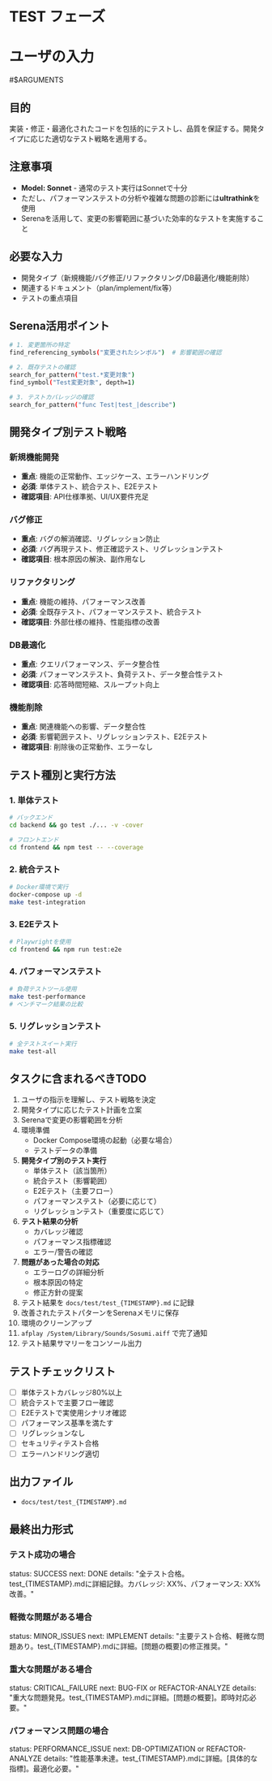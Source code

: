 # TEST フェーズ

# ユーザの入力
#$ARGUMENTS

## 目的
実装・修正・最適化されたコードを包括的にテストし、品質を保証する。開発タイプに応じた適切なテスト戦略を適用する。

## 注意事項
- **Model: Sonnet** - 通常のテスト実行はSonnetで十分
- ただし、パフォーマンステストの分析や複雑な問題の診断には**ultrathink**を使用
- Serenaを活用して、変更の影響範囲に基づいた効率的なテストを実施すること

## 必要な入力
- 開発タイプ（新規機能/バグ修正/リファクタリング/DB最適化/機能削除）
- 関連するドキュメント（plan/implement/fix等）
- テストの重点項目

## Serena活用ポイント
```bash
# 1. 変更箇所の特定
find_referencing_symbols("変更されたシンボル")  # 影響範囲の確認

# 2. 既存テストの確認
search_for_pattern("test.*変更対象")
find_symbol("Test変更対象", depth=1)

# 3. テストカバレッジの確認
search_for_pattern("func Test|test_|describe")
```

## 開発タイプ別テスト戦略

### 新規機能開発
- **重点**: 機能の正常動作、エッジケース、エラーハンドリング
- **必須**: 単体テスト、統合テスト、E2Eテスト
- **確認項目**: API仕様準拠、UI/UX要件充足

### バグ修正
- **重点**: バグの解消確認、リグレッション防止
- **必須**: バグ再現テスト、修正確認テスト、リグレッションテスト
- **確認項目**: 根本原因の解決、副作用なし

### リファクタリング
- **重点**: 機能の維持、パフォーマンス改善
- **必須**: 全既存テスト、パフォーマンステスト、統合テスト
- **確認項目**: 外部仕様の維持、性能指標の改善

### DB最適化
- **重点**: クエリパフォーマンス、データ整合性
- **必須**: パフォーマンステスト、負荷テスト、データ整合性テスト
- **確認項目**: 応答時間短縮、スループット向上

### 機能削除
- **重点**: 関連機能への影響、データ整合性
- **必須**: 影響範囲テスト、リグレッションテスト、E2Eテスト
- **確認項目**: 削除後の正常動作、エラーなし

## テスト種別と実行方法

### 1. 単体テスト
```bash
# バックエンド
cd backend && go test ./... -v -cover

# フロントエンド
cd frontend && npm test -- --coverage
```

### 2. 統合テスト
```bash
# Docker環境で実行
docker-compose up -d
make test-integration
```

### 3. E2Eテスト
```bash
# Playwrightを使用
cd frontend && npm run test:e2e
```

### 4. パフォーマンステスト
```bash
# 負荷テストツール使用
make test-performance
# ベンチマーク結果の比較
```

### 5. リグレッションテスト
```bash
# 全テストスイート実行
make test-all
```

## タスクに含まれるべきTODO
1. ユーザの指示を理解し、テスト戦略を決定
2. 開発タイプに応じたテスト計画を立案
3. Serenaで変更の影響範囲を分析
4. 環境準備
   - Docker Compose環境の起動（必要な場合）
   - テストデータの準備
5. **開発タイプ別のテスト実行**
   - 単体テスト（該当箇所）
   - 統合テスト（影響範囲）
   - E2Eテスト（主要フロー）
   - パフォーマンステスト（必要に応じて）
   - リグレッションテスト（重要度に応じて）
6. **テスト結果の分析**
   - カバレッジ確認
   - パフォーマンス指標確認
   - エラー/警告の確認
7. **問題があった場合の対応**
   - エラーログの詳細分析
   - 根本原因の特定
   - 修正方針の提案
8. テスト結果を `docs/test/test_{TIMESTAMP}.md` に記録
9. 改善されたテストパターンをSerenaメモリに保存
10. 環境のクリーンアップ
11. `afplay /System/Library/Sounds/Sosumi.aiff` で完了通知
12. テスト結果サマリーをコンソール出力

## テストチェックリスト
- [ ] 単体テストカバレッジ80%以上
- [ ] 統合テストで主要フロー確認
- [ ] E2Eテストで実使用シナリオ確認
- [ ] パフォーマンス基準を満たす
- [ ] リグレッションなし
- [ ] セキュリティテスト合格
- [ ] エラーハンドリング適切

## 出力ファイル
- `docs/test/test_{TIMESTAMP}.md`

## 最終出力形式
### テスト成功の場合
status: SUCCESS
next: DONE
details: "全テスト合格。test_{TIMESTAMP}.mdに詳細記録。カバレッジ: XX%、パフォーマンス: XX%改善。"

### 軽微な問題がある場合
status: MINOR_ISSUES
next: IMPLEMENT
details: "主要テスト合格、軽微な問題あり。test_{TIMESTAMP}.mdに詳細。[問題の概要]の修正推奨。"

### 重大な問題がある場合
status: CRITICAL_FAILURE
next: BUG-FIX or REFACTOR-ANALYZE
details: "重大な問題発見。test_{TIMESTAMP}.mdに詳細。[問題の概要]。即時対応必要。"

### パフォーマンス問題の場合
status: PERFORMANCE_ISSUE
next: DB-OPTIMIZATION or REFACTOR-ANALYZE
details: "性能基準未達。test_{TIMESTAMP}.mdに詳細。[具体的な指標]。最適化必要。"